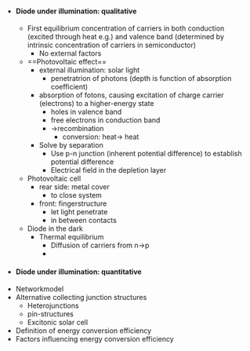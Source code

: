 - #### Diode under illumination: qualitative
	- First equilibrium concentration of carriers in both conduction (excited through heat e.g.) and valence band (determined by intrinsic concentration of carriers in semiconductor)
		- No external factors
	- ==Photovoltaic effect==
		- external illumination: solar light
			- penetratrion of photons (depth is function of absorption coefficient)
		- absorption of fotons, causing excitation of charge carrier (electrons) to a higher-energy state
			- holes in valence band
			- free electrons in conduction band
			- ->recombination
				- conversion: heat-> heat
		- Solve by separation
			- Use p-n junction (inherent potential difference) to establish potential difference
			- Electrical field in the depletion layer
	- Photovoltaic cell
		- rear side: metal cover
			- to close system
		- front: fingerstructure
			- let light penetrate
			- in between contacts
	- Diode in the dark
		- Thermal equilibrium
			- Diffusion of carriers from n->p
			-
- #### Diode under illumination: quantitative
- Networkmodel
- Alternative collecting junction structures
	- Heterojunctions
	- pin-structures
	- Excitonic solar cell
- Definition of energy conversion efficiency
- Factors influencing energy conversion efficiency